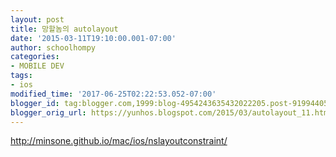 ```yaml
---
layout: post
title: 망할놈의 autolayout
date: '2015-03-11T19:10:00.001-07:00'
author: schoolhompy
categories:
- MOBILE DEV
tags:
- ios
modified_time: '2017-06-25T02:22:53.052-07:00'
blogger_id: tag:blogger.com,1999:blog-4954243635432022205.post-919944056651703075
blogger_orig_url: https://yunhos.blogspot.com/2015/03/autolayout_11.html
---
```


http://minsone.github.io/mac/ios/nslayoutconstraint/